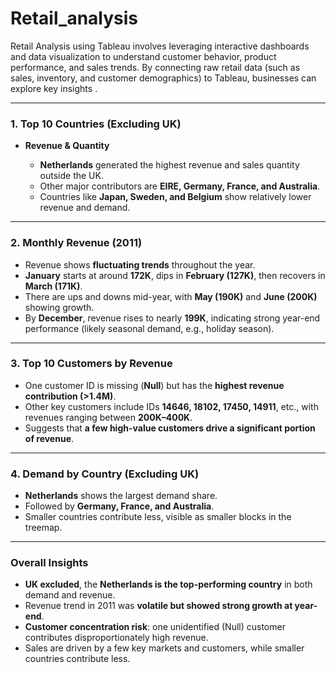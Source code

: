 # Retail_analysis
Retail Analysis using Tableau involves leveraging interactive dashboards and data visualization to understand customer behavior, product performance, and sales trends. By connecting raw retail data (such as sales, inventory, and customer demographics) to Tableau, businesses can explore key insights .

---

### **1. Top 10 Countries (Excluding UK)**

* **Revenue & Quantity**

  * **Netherlands** generated the highest revenue and sales quantity outside the UK.
  * Other major contributors are **EIRE, Germany, France, and Australia**.
  * Countries like **Japan, Sweden, and Belgium** show relatively lower revenue and demand.

---

### **2. Monthly Revenue (2011)**

* Revenue shows **fluctuating trends** throughout the year.
* **January** starts at around **172K**, dips in **February (127K)**, then recovers in **March (171K)**.
* There are ups and downs mid-year, with **May (190K)** and **June (200K)** showing growth.
* By **December**, revenue rises to nearly **199K**, indicating strong year-end performance (likely seasonal demand, e.g., holiday season).

---

### **3. Top 10 Customers by Revenue**

* One customer ID is missing (**Null**) but has the **highest revenue contribution (>1.4M)**.
* Other key customers include IDs **14646, 18102, 17450, 14911**, etc., with revenues ranging between **200K–400K**.
* Suggests that **a few high-value customers drive a significant portion of revenue**.

---

### **4. Demand by Country (Excluding UK)** 

* **Netherlands** shows the largest demand share.
* Followed by **Germany, France, and Australia**.
* Smaller countries contribute less, visible as smaller blocks in the treemap.

---

### **Overall Insights**

* **UK excluded**, the **Netherlands is the top-performing country** in both demand and revenue.
* Revenue trend in 2011 was **volatile but showed strong growth at year-end**.
* **Customer concentration risk**: one unidentified (Null) customer contributes disproportionately high revenue.
* Sales are driven by a few key markets and customers, while smaller countries contribute less.


